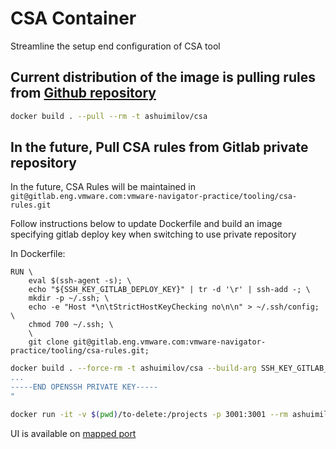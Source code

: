 # CSA Container

Streamline the setup end configuration of CSA tool

## Current distribution of the image is pulling rules from [Github repository](https://github.com/vmware-tanzu/cloud-suitability-analyzer/tree/master/rules)

```bash
docker build . --pull --rm -t ashuimilov/csa
```

## In the future, Pull CSA rules from Gitlab private repository

In the future, CSA Rules will be maintained in `git@gitlab.eng.vmware.com:vmware-navigator-practice/tooling/csa-rules.git`

Follow instructions below to update Dockerfile and build an image specifying gitlab deploy key when switching to use private repository

In Dockerfile:

```lang-sh
RUN \
    eval $(ssh-agent -s); \
    echo "${SSH_KEY_GITLAB_DEPLOY_KEY}" | tr -d '\r' | ssh-add -; \
    mkdir -p ~/.ssh; \
    echo -e "Host *\n\tStrictHostKeyChecking no\n\n" > ~/.ssh/config; \
    chmod 700 ~/.ssh; \
    \
    git clone git@gitlab.eng.vmware.com:vmware-navigator-practice/tooling/csa-rules.git;
```

```bash
docker build . --force-rm -t ashuimilov/csa --build-arg SSH_KEY_GITLAB_DEPLOY_KEY="-----BEGIN OPENSSH PRIVATE KEY-----
...
-----END OPENSSH PRIVATE KEY-----
"
```

```bash
docker run -it -v $(pwd)/to-delete:/projects -p 3001:3001 --rm ashuimilov/csa
```

UI is available on [mapped port](http://localhost3001)
